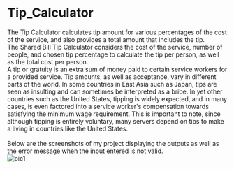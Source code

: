 # Tip_Calculator
The Tip Calculator calculates tip amount for various percentages of the cost of the service, and also provides a total amount that includes the tip.</br>
The Shared Bill Tip Calculator considers the cost of the service, number of people, and chosen tip percentage to calculate the tip per person, as well as the total cost per person.</br>
A tip or gratuity is an extra sum of money paid to certain service workers for a provided service. Tip amounts, as well as acceptance, vary in different parts of the world. In some countries in East Asia such as Japan, tips are seen as insulting and can sometimes be interpreted as a bribe. In yet other countries such as the United States, tipping is widely expected, and in many cases, is even factored into a service worker's compensation towards satisfying the minimum wage requirement. This is important to note, since although tipping is entirely voluntary, many servers depend on tips to make a living in countries like the United States. </br>
</br> Below are the screenshots of my project displaying the outputs as well as the error message when the input entered is not valid. </br>
![pic1](https://user-images.githubusercontent.com/55443821/121081230-0ab02700-c7fa-11eb-8576-0ca351efdc9d.png)
